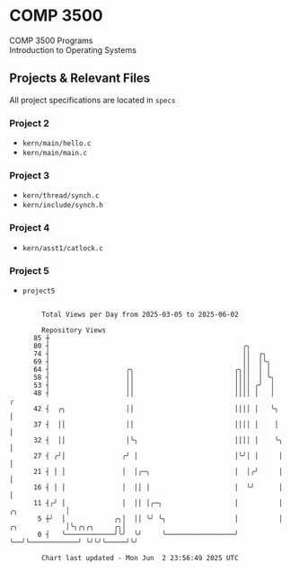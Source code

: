 # COMP 3500
COMP 3500 Programs  
Introduction to Operating Systems  
## Projects & Relevant Files
All project specifications are located in `specs`
### Project 2
- `kern/main/hello.c`
- `kern/main/main.c`
### Project 3
- `kern/thread/synch.c`
- `kern/include/synch.h`
### Project 4
- `kern/asst1/catlock.c`
### Project 5
- `project5`

```

        Total Views per Day from 2025-03-05 to 2025-06-02

        Repository Views
      85 ┼
      80 ┤                                                ╭╮
      74 ┤                                                ││  ╭╮
      69 ┤                                                ││  │╰╮
      64 ┤                   ╭╮                         ╭╮││  │ │
      58 ┤                   ││                         ││││  │ ╰╮
      53 ┤                   ││                         ││││ ╭╯  │
      48 ┤                   ││                         ││││ │   │                                ╭
      42 ┤  ╭╮               ││                         ││││ │   ╰╮                               │
      37 ┤  ││               ││                         ││││ │    │                               │
      32 ┤  ││               │╰╮                        ││││ │    ╰╮                              │
      27 ┤ ╭╯│              ╭╯ │                        │╰╯│ │     │                              │
      21 ┤ │ │              │  │╭─╮                     │  │╭╯     │                              │
      16 ┤ │ │              │  ││ │                     │  ╰╯      │                              │
      11 ┤╭╯ │              │  ││ │╭─╮                  │          │                ╭╮            │
       5 ┼╯  │            ╭╮│  ││ ╰╯ ╰╮                 │          │  ╭╮            │╰╮╭╮╭╮     ╭╮│
       0 ┤   ╰────────────╯╰╯  ╰╯     ╰─────────────────╯          ╰──╯╰────────────╯ ╰╯╰╯╰─────╯╰╯

        Chart last updated - Mon Jun  2 23:56:49 2025 UTC
        
```
